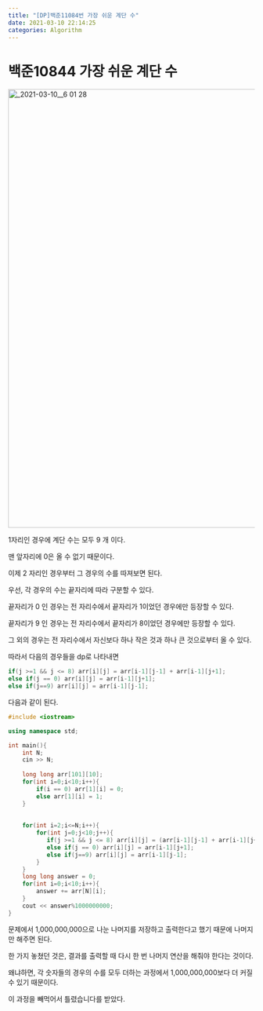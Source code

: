 ```yaml
---
title: "[DP]백준11084번 가장 쉬운 계단 수"
date: 2021-03-10 22:14:25
categories: Algorithm
---
```

# 백준10844 가장 쉬운 계단 수

<img width="894" alt="_2021-03-10__6 01 28" src="https://user-images.githubusercontent.com/55180768/110635077-0cb01d00-81ee-11eb-8302-1cc08160a0f7.png">


1자리인 경우에 계단 수는 모두  9 개 이다. 

맨 앞자리에 0은 올 수 없기 때문이다. 

이제 2 자리인 경우부터 그 경우의 수를 따져보면 된다. 

우선, 각 경우의 수는 끝자리에 따라 구분할 수 있다. 

끝자리가 0 인 경우는 전 자리수에서 끝자리가 1이었던 경우에만 등장할 수 있다. 

끝자리가 9 인 경우는 전 자리수에서 끝자리가 8이었던 경우에만 등장할 수 있다. 

그 외의 경우는 전 자리수에서 자신보다 하나 작은 것과 하나 큰 것으로부터 올 수 있다. 

따라서 다음의 경우들을 dp로 나타내면

```cpp
if(j >=1 && j <= 8) arr[i][j] = arr[i-1][j-1] + arr[i-1][j+1];
else if(j == 0) arr[i][j] = arr[i-1][j+1];
else if(j==9) arr[i][j] = arr[i-1][j-1];
```

다음과 같이 된다. 

```cpp
#include <iostream>

using namespace std;

int main(){
    int N;
    cin >> N;
    
    long long arr[101][10];
    for(int i=0;i<10;i++){
        if(i == 0) arr[1][i] = 0;
        else arr[1][i] = 1;
    }
    
    
    for(int i=2;i<=N;i++){
        for(int j=0;j<10;j++){
           if(j >=1 && j <= 8) arr[i][j] = (arr[i-1][j-1] + arr[i-1][j+1]) % 1000000000;
           else if(j == 0) arr[i][j] = arr[i-1][j+1];
           else if(j==9) arr[i][j] = arr[i-1][j-1];
        }
    }
    long long answer = 0;
    for(int i=0;i<10;i++){
        answer += arr[N][i];
    }
    cout << answer%1000000000;
}
```

문제에서 1,000,000,000으로 나눈 나머지를 저장하고 출력한다고 했기 때문에 나머지만 해주면 된다. 

한 가지 놓쳤던 것은, 결과를 출력할 때 다시 한 번 나머지 연산을 해줘야 한다는 것이다. 

왜냐하면, 각 숫자들의 경우의 수를 모두 더하는 과정에서 1,000,000,000보다 더 커질 수 있기 때문이다.

이 과정을 빼먹어서 틀렸습니다를 받았다.
